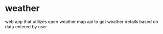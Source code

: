 # weather

web app that utilizes open weather map api to get weather details based on data entered by user